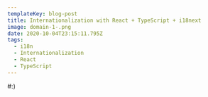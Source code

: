 ```yaml
---
templateKey: blog-post
title: Internationalization with React + TypeScript + i18next
image: domain-1-.png
date: 2020-10-04T23:15:11.795Z
tags:
  - i18n
  - Internationalization
  - React
  - TypeScript
---
```

#:)